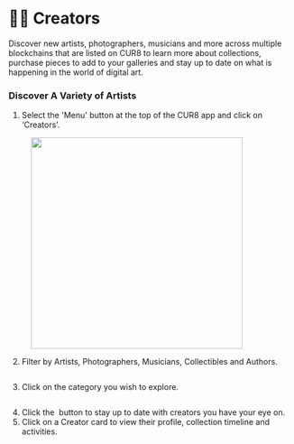 # 🧑‍🎨 Creators

Discover new artists, photographers, musicians and more across multiple blockchains that are listed on CUR8 to learn more about collections, purchase pieces to add to your galleries and stay up to date on what is happening in the world of digital art.

### Discover A Variety of Artists&#x20;



1. Select the 'Menu' button at the top of the CUR8 app and click on ‘Creators’.

<figure><img src="../.gitbook/assets/Screenshot 2025-01-13 at 14.33.00.png" alt="" width="375"><figcaption></figcaption></figure>

2. Filter by Artists, Photographers, Musicians, Collectibles and Authors.

<figure><img src="../.gitbook/assets/Screenshot 2025-01-03 at 13.45.25.png" alt=""><figcaption></figcaption></figure>

3. Click on the category you wish to explore.

<figure><img src="../.gitbook/assets/Screenshot 2025-01-03 at 13.48.11.png" alt=""><figcaption></figcaption></figure>

4. Click the <img src="../.gitbook/assets/Screenshot 2025-01-03 at 13.56.17.png" alt="" data-size="line"> button to stay up to date with creators you have your eye on.
5. Click on a Creator card to view their profile, collection timeline and activities.

<figure><img src="../.gitbook/assets/Screenshot 2025-01-03 at 13.57.40.png" alt=""><figcaption></figcaption></figure>
